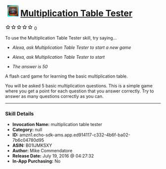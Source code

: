 # &nbsp;<img src="skill_icon" alt="Multiplication Table Tester icon" width="36"> [Multiplication Table Tester](http://alexa.amazon.com/#skills/amzn1.echo-sdk-ams.app.ed914117-c332-4b6f-ba02-7b6c04780d95)
![0 stars](../../images/ic_star_border_black_18dp_1x.png)![0 stars](../../images/ic_star_border_black_18dp_1x.png)![0 stars](../../images/ic_star_border_black_18dp_1x.png)![0 stars](../../images/ic_star_border_black_18dp_1x.png)![0 stars](../../images/ic_star_border_black_18dp_1x.png) 0

To use the Multiplication Table Tester skill, try saying...

* *Alexa, ask Multiplication Table Tester to start a new game*

* *Alexa, ask Multiplication Table Tester to start*

* *The answer is 50*

A flash card game for learning the basic multiplication table.

You will be asked 5 basic multiplication questions.  This is a simple game where you get a point for each question that you answer correctly.  Try to answer as many questions correctly as you can.

***

### Skill Details

* **Invocation Name:** multiplication table tester
* **Category:** null
* **ID:** amzn1.echo-sdk-ams.app.ed914117-c332-4b6f-ba02-7b6c04780d95
* **ASIN:** B01IJMKSXY
* **Author:** Mike Commendatore
* **Release Date:** July 19, 2016 @ 04:27:32
* **In-App Purchasing:** No
